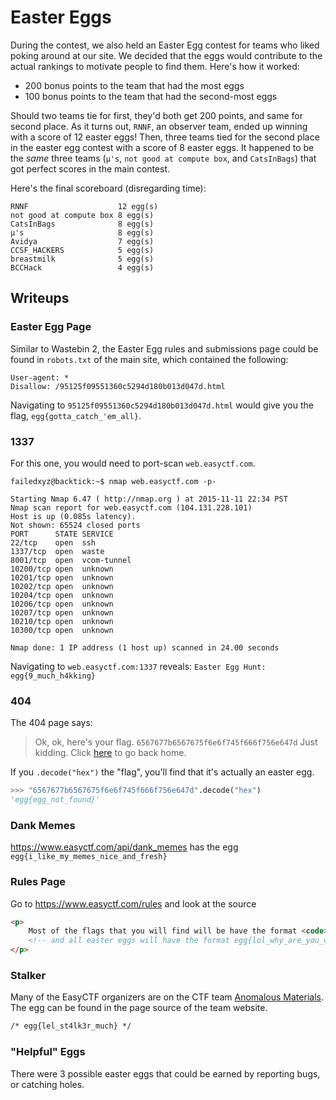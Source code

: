 # Easter Eggs

During the contest, we also held an Easter Egg contest for teams who liked poking around at our site. We decided that the eggs would contribute to the actual rankings to motivate people to find them. Here's how it worked:

* 200 bonus points to the team that had the most eggs
* 100 bonus points to the team that had the second-most eggs

Should two teams tie for first, they'd both get 200 points, and same for second place. As it turns out, `RNNF`, an observer team, ended up winning with a score of 12 easter eggs! Then, three teams tied for the second place in the easter egg contest with a score of 8 easter eggs. It happened to be the *same* three teams (`µ's`, `not good at compute box`, and `CatsInBags`) that got perfect scores in the main contest.

Here's the final scoreboard (disregarding time):

    RNNF                    12 egg(s)
    not good at compute box 8 egg(s)
    CatsInBags              8 egg(s)
    µ's                     8 egg(s)
    Avidya                  7 egg(s)
    CCSF_HACKERS            5 egg(s)
    breastmilk              5 egg(s)
    BCCHack                 4 egg(s)

## Writeups

### Easter Egg Page

Similar to Wastebin 2, the Easter Egg rules and submissions page could be found in `robots.txt` of the main site, which contained the following:

    User-agent: *
    Disallow: /95125f09551360c5294d180b013d047d.html
    
Navigating to `95125f09551360c5294d180b013d047d.html` would give you the flag, `egg{gotta_catch_'em_all}`.

### 1337

For this one, you would need to port-scan `web.easyctf.com`.

    failedxyz@backtick:~$ nmap web.easyctf.com -p-
    
    Starting Nmap 6.47 ( http://nmap.org ) at 2015-11-11 22:34 PST
    Nmap scan report for web.easyctf.com (104.131.228.101)
    Host is up (0.085s latency).
    Not shown: 65524 closed ports
    PORT      STATE SERVICE
    22/tcp    open  ssh
    1337/tcp  open  waste
    8001/tcp  open  vcom-tunnel
    10200/tcp open  unknown
    10201/tcp open  unknown
    10202/tcp open  unknown
    10204/tcp open  unknown
    10206/tcp open  unknown
    10207/tcp open  unknown
    10210/tcp open  unknown
    10300/tcp open  unknown
    
    Nmap done: 1 IP address (1 host up) scanned in 24.00 seconds

Navigating to `web.easyctf.com:1337` reveals: `Easter Egg Hunt: egg{9_much_h4kking}`

### 404

The 404 page says:

>Ok, ok, here's your flag. `6567677b6567675f6e6f745f666f756e647d` Just kidding. Click [here](https://www.easyctf.com/) to go back home.

If you `.decode("hex")` the "flag", you'll find that it's actually an easter egg.

```python
>>> "6567677b6567675f6e6f745f666f756e647d".decode("hex")
'egg{egg_not_found}'
```

### Dank Memes

https://www.easyctf.com/api/dank_memes has the egg `egg{i_like_my_memes_nice_and_fresh}`

### Rules Page

Go to https://www.easyctf.com/rules and look at the source

```HTML
<p>
	Most of the flags that you will find will be have the format <code>easyctf{example_flag}</code>.
	<!-- and all easter eggs will have the format egg{lol_why_are_you_checkig_the_source_on_the_rules_page} -->
</p>
```

### Stalker

Many of the EasyCTF organizers are on the CTF team [Anomalous Materials](http://anomat.cf). The egg can be found in the page source of the team website.

```html
/* egg{lel_st4lk3r_much} */
```

### "Helpful" Eggs

There were 3 possible easter eggs that could be earned by reporting bugs, or catching holes.
